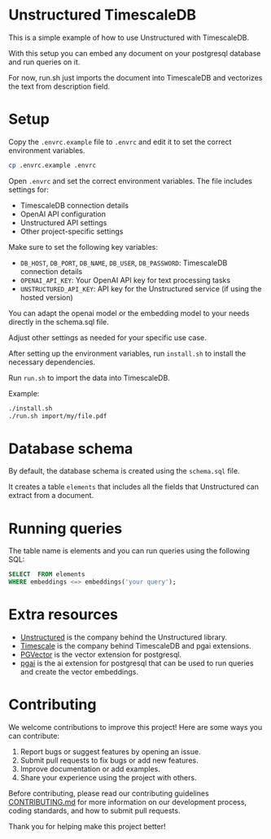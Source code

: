 # Unstructured TimescaleDB

This is a simple example of how to use Unstructured with TimescaleDB.

With this setup you can embed any document on your postgresql database and run queries on it.

For now, run.sh just imports the document into TimescaleDB and vectorizes the text from description field.

# Setup

Copy the `.envrc.example` file to `.envrc` and edit it to set the correct environment variables.

```bash
cp .envrc.example .envrc
```

Open `.envrc` and set the correct environment variables. The file includes settings for:

- TimescaleDB connection details
- OpenAI API configuration
- Unstructured API settings
- Other project-specific settings

Make sure to set the following key variables:

- `DB_HOST`, `DB_PORT`, `DB_NAME`, `DB_USER`, `DB_PASSWORD`: TimescaleDB connection details
- `OPENAI_API_KEY`: Your OpenAI API key for text processing tasks
- `UNSTRUCTURED_API_KEY`: API key for the Unstructured service (if using the hosted version)

You can adapt the openai model or the embedding model to your needs directly in the schema.sql file.

Adjust other settings as needed for your specific use case.

After setting up the environment variables, run `install.sh` to install the necessary dependencies.

Run `run.sh` to import the data into TimescaleDB.

Example:

```bash
./install.sh
./run.sh import/my/file.pdf
```

# Database schema

By default, the database schema is created using the `schema.sql` file.

It creates a table `elements` that includes all the fields that Unstructured can extract from a document.


# Running queries

The table name is elements and you can run queries using the following SQL:


```sql
SELECT  FROM elements
WHERE embeddings <=> embeddings('your query');
```

# Extra resources

- [Unstructured](https://unstructured.io/) is the company behind the Unstructured library.
- [Timescale](https://www.timescale.com/) is the company behind TimescaleDB and pgai extensions.
- [PGVector](https://github.com/pgvector/pgvector) is the vector extension for postgresql.
- [pgai](https://github.com/timescale/pgai) is the ai extension for postgresql that can be used to run queries and create the vector embeddings.

# Contributing

We welcome contributions to improve this project! Here are some ways you can contribute:

1. Report bugs or suggest features by opening an issue.
2. Submit pull requests to fix bugs or add new features.
3. Improve documentation or add examples.
4. Share your experience using the project with others.

Before contributing, please read our contributing guidelines [CONTRIBUTING.md](CONTRIBUTING.md) for more information on our development process, coding standards, and how to submit pull requests.

Thank you for helping make this project better!